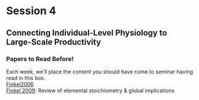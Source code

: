 # Session 4
## Connecting Individual-Level Physiology to Large-Scale Productivity

<div class="panel panel-primary">
  <div class="panel-heading">
    <h3 class="panel-title">Papers to Read Before!</h3>
  </div>
  <div class="panel-body">
      Each week, we'll place the content you should have come to seminar having read in this box.<br>
      <a href="https://2021-phyto-phys.readthedocs.io/en/latest/_literature/session4/finkel2006.pdf">Finkel2006</a><br>
      <a href="https://2021-phyto-phys.readthedocs.io/en/latest/_literature/session4/finkel2009.pdf">Finkel 2009</a>: Review of elemental stoichiometry & global implications
  </div>
</div>
